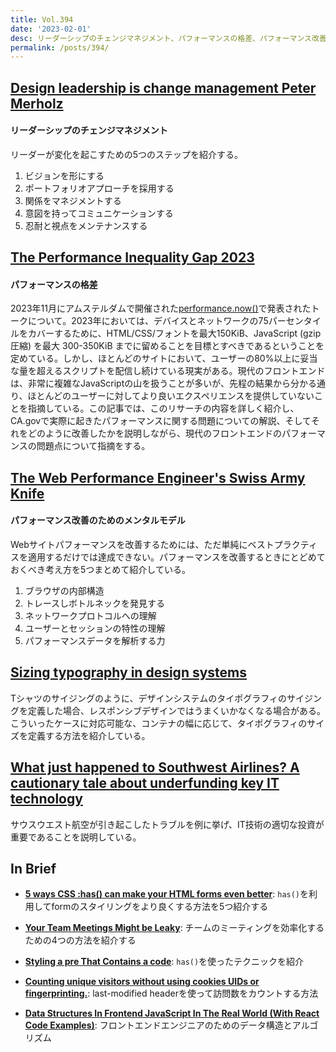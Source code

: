 ```yaml
---
title: Vol.394
date: '2023-02-01'
desc: リーダーシップのチェンジマネジメント、パフォーマンスの格差、パフォーマンス改善のためのメンタルモデル、ほか計10リンク
permalink: /posts/394/
---
```



## [Design leadership is change management Peter Merholz](https://www.petermerholz.com/blog/design-leadership-is-change-management/)
#### リーダーシップのチェンジマネジメント

リーダーが変化を起こすための5つのステップを紹介する。

1. ビジョンを形にする
1. ポートフォリオアプローチを採用する
1. 関係をマネジメントする
1. 意図を持ってコミュニケーションする
1. 忍耐と視点をメンテナンスする


## [The Performance Inequality Gap 2023](https://infrequently.org/2022/12/performance-baseline-2023/)
#### パフォーマンスの格差

2023年11月にアムステルダムで開催された[performance.now()](https://perfnow.nl/)で発表されたトークについて。2023年においては、デバイスとネットワークの75パーセンタイルをカバーするために、HTML/CSS/フォントを最大150KiB、JavaScript (gzip 圧縮) を最大 300-350KiB までに留めることを目標とすべきであるということを定めている。しかし、ほとんどのサイトにおいて、ユーザーの80%以上に妥当な量を超えるスクリプトを配信し続けている現実がある。現代のフロントエンドは、非常に複雑なJavaScriptの山を扱うことが多いが、先程の結果から分かる通り、ほとんどのユーザーに対してより良いエクスペリエンスを提供していないことを指摘している。この記事では、このリサーチの内容を詳しく紹介し、CA.govで実際に起きたパフォーマンスに関する問題についての解説、そしてそれをどのように改善したかを説明しながら、現代のフロントエンドのパフォーマンスの問題点について指摘をする。


## [The Web Performance Engineer's Swiss Army Knife](https://calendar.perfplanet.com/2022/the-web-performance-engineers-swiss-army-knife/)
#### パフォーマンス改善のためのメンタルモデル

Webサイトパフォーマンスを改善するためには、ただ単純にベストプラクティスを適用するだけでは達成できない。パフォーマンスを改善するときにとどめておくべき考え方を5つまとめて紹介している。

1. ブラウザの内部構造
1. トレースしボトルネックを発見する
1. ネットワークプロトコルへの理解
1. ユーザーとセッションの特性の理解
1. パフォーマンスデータを解析する力


## [Sizing typography in design systems](https://uxdesign.cc/sizing-typography-in-design-systems-1cfc84a81ffe)

Tシャツのサイジングのように、デザインシステムのタイポグラフィのサイジングを定義した場合、レスポンシブデザインではうまくいかなくなる場合がある。こういったケースに対応可能な、コンテナの幅に応じて、タイポグラフィのサイズを定義する方法を紹介している。


## [What just happened to Southwest Airlines? A cautionary tale about underfunding key IT technology](https://diginomica.com/what-just-happened-southwest-airlines-cautionary-tale-about-underfunding-key-it-technology)

サウスウエスト航空が引き起こしたトラブルを例に挙げ、IT技術の適切な投資が重要であることを説明している。


## In Brief

- **[5 ways CSS :has() can make your HTML forms even better](https://austingil.com/css-has-with-html-forms/)**: `has()`を利用してformのスタイリングをより良くする方法を5つ紹介する

- **[Your Team Meetings Might be Leaky](https://www.danielstillman.com/blog/leaky-containers-and-what-to-do-about-it)**: チームのミーティングを効率化するための4つの方法を紹介する

- **[Styling a pre That Contains a code](https://meyerweb.com/eric/thoughts/2022/12/29/styling-a-pre-that-contains-a-code/)**: `has()`を使ったテクニックを紹介

- **[Counting unique visitors without using cookies UIDs or fingerprinting.](https://notes.normally.com/cookieless-unique-visitor-counts/)**: last-modified headerを使って訪問数をカウントする方法

- **[Data Structures In Frontend JavaScript In The Real World (With React Code Examples)](https://profy.dev/article/javascript-data-structures)**: フロントエンドエンジニアのためのデータ構造とアルゴリズム
